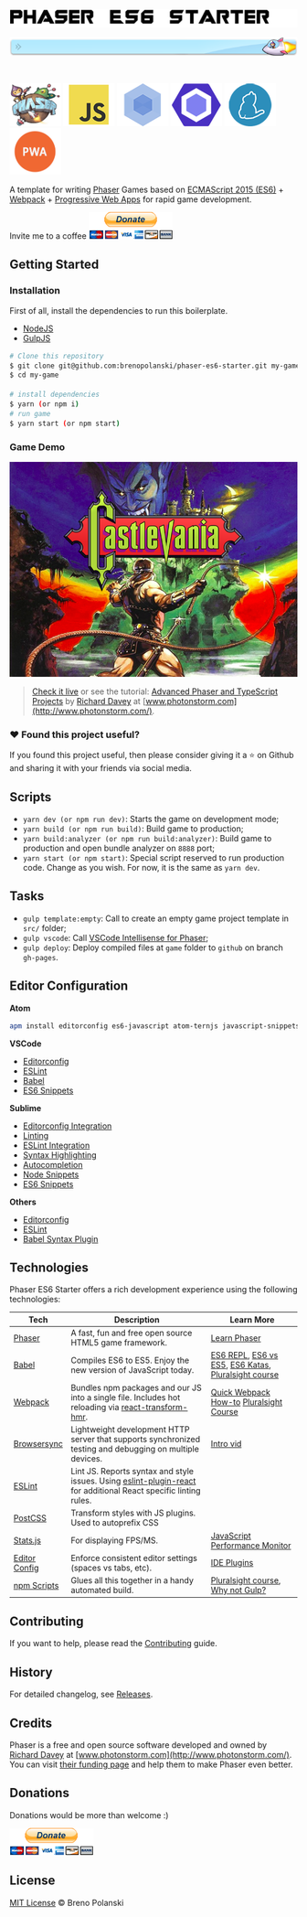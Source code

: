 <p align="center">
  <img src="https://raw.githubusercontent.com/brenopolanski/phaser-es6-starter/gh-assets/phaser-es6-starter.png">
</p>

![div](https://raw.githubusercontent.com/brenopolanski/phaser-es6-starter/gh-assets/div.png)

<br />

[![Phaser](https://raw.githubusercontent.com/brenopolanski/phaser-es6-starter/gh-assets/icon-phaser.png)](http://phaser.io/)
[![ES6](https://raw.githubusercontent.com/brenopolanski/phaser-es6-starter/gh-assets/icon-js.png)](https://www.ecma-international.org/ecma-262/6.0/)
[![Webpack](https://raw.githubusercontent.com/brenopolanski/phaser-es6-starter/gh-assets/icon-webpack.png)](https://webpack.github.io/)
[![ESLint](https://raw.githubusercontent.com/brenopolanski/phaser-es6-starter/gh-assets/icon-eslint.png)](http://eslint.org/)
[![Yarn](https://raw.githubusercontent.com/brenopolanski/phaser-es6-starter/gh-assets/icon-yarn.png)](https://yarnpkg.com/)
[![PWA](https://raw.githubusercontent.com/brenopolanski/phaser-es6-starter/gh-assets/icon-pwa.png)](https://developers.google.com/web/progressive-web-apps/)

A template for writing [Phaser](http://phaser.io/) Games based on [ECMAScript 2015 (ES6)](https://www.ecma-international.org/ecma-262/6.0/) + [Webpack](https://webpack.github.io/) + [Progressive Web Apps](https://developers.google.com/web/progressive-web-apps/) for rapid game development.

Invite me to a coffee [![donate-paypal](https://raw.githubusercontent.com/brenopolanski/phaser-es6-starter/gh-assets/btn_donate_paypal.gif)](https://www.paypal.com/cgi-bin/webscr?cmd=_s-xclick&hosted_button_id=WNXA4YYGQCJZG)

## Getting Started

### Installation

First of all, install the dependencies to run this boilerplate.

- [NodeJS](http://nodejs.org/)
- [GulpJS](http://gulpjs.com/)

```bash
# Clone this repository
$ git clone git@github.com:brenopolanski/phaser-es6-starter.git my-game
$ cd my-game

# install dependencies
$ yarn (or npm i)
# run game
$ yarn start (or npm start)
```

### Game Demo

[![game-demo](https://raw.githubusercontent.com/brenopolanski/phaser-es6-starter/gh-assets/game-demo.png)](http://brenopolanski.com/phaser-es6-starter/)

> [Check it live](http://brenopolanski.com/phaser-es6-starter/) or see the tutorial: [Advanced Phaser and TypeScript Projects](http://www.photonstorm.com/phaser/advanced-phaser-and-typescript-projects) by [Richard Davey](https://github.com/photonstorm) at [www.photonstorm.com](http://www.photonstorm.com/).

### :heart: Found this project useful?

If you found this project useful, then please consider giving it a :star: on Github and sharing it with your friends via social media.

## Scripts

- `yarn dev (or npm run dev)`: Starts the game on development mode;
- `yarn build (or npm run build)`: Build game to production;
- `yarn build:analyzer (or npm run build:analyzer)`: Build game to production and open bundle analyzer on `8888` port;
- `yarn start (or npm start)`: Special script reserved to run production code. Change as you wish. For now, it is the same as `yarn dev`.

## Tasks

- `gulp template:empty`: Call to create an empty game project template in `src/` folder;
- `gulp vscode`: Call [VSCode Intellisense for Phaser](http://www.html5gamedevs.com/topic/27418-visual-studio-code-intellisense-for-phaserjs/);
- `gulp deploy`: Deploy compiled files at `game` folder to `github` on branch `gh-pages`.

## Editor Configuration

**Atom**

```bash
apm install editorconfig es6-javascript atom-ternjs javascript-snippets linter linter-eslint language-babel autocomplete-modules file-icons
```

**VSCode**

- [Editorconfig](https://github.com/editorconfig/editorconfig-vscode)
- [ESLint](https://github.com/Microsoft/vscode-eslint)
- [Babel](https://github.com/dzannotti/vscode-babel)
- [ES6 Snippets](https://marketplace.visualstudio.com/items?itemName=xabikos.JavaScriptSnippets)

**Sublime**

- [Editorconfig Integration](https://github.com/sindresorhus/editorconfig-sublime#readme)
- [Linting](https://github.com/SublimeLinter/SublimeLinter3)
- [ESLint Integration](https://github.com/roadhump/SublimeLinter-eslint)
- [Syntax Highlighting](https://github.com/babel/babel-sublime)
- [Autocompletion](https://github.com/ternjs/tern_for_sublime)
- [Node Snippets](https://packagecontrol.io/packages/JavaScript%20%26%20NodeJS%20Snippets)
- [ES6 Snippets](https://packagecontrol.io/packages/ES6-Toolkit)

**Others**

- [Editorconfig](http://editorconfig.org/#download)
- [ESLint](http://eslint.org/docs/user-guide/integrations#editors)
- [Babel Syntax Plugin](https://babeljs.io/docs/plugins/)

## Technologies

Phaser ES6 Starter offers a rich development experience using the following technologies:

| **Tech** | **Description** |**Learn More**|
|----------|-----------------|--------------|
| [Phaser](http://phaser.io/) | A fast, fun and free open source HTML5 game framework. | [Learn Phaser](http://phaser.io/learn) |
| [Babel](http://babeljs.io) | Compiles ES6 to ES5. Enjoy the new version of JavaScript today. | [ES6 REPL](https://babeljs.io/repl/), [ES6 vs ES5](http://es6-features.org), [ES6 Katas](http://es6katas.org), [Pluralsight course](https://www.pluralsight.com/courses/javascript-fundamentals-es6) |
| [Webpack](http://webpack.github.io) | Bundles npm packages and our JS into a single file. Includes hot reloading via [react-transform-hmr](https://www.npmjs.com/package/react-transform-hmr). | [Quick Webpack How-to](https://github.com/petehunt/webpack-howto) [Pluralsight Course](https://www.pluralsight.com/courses/webpack-fundamentals) |
| [Browsersync](https://www.browsersync.io/) | Lightweight development HTTP server that supports synchronized testing and debugging on multiple devices. | [Intro vid](https://www.youtube.com/watch?time_continue=1&v=heNWfzc7ufQ) |
| [ESLint](http://eslint.org/)| Lint JS. Reports syntax and style issues. Using [eslint-plugin-react](https://github.com/yannickcr/eslint-plugin-react) for additional React specific linting rules. |
| [PostCSS](https://github.com/postcss/postcss) | Transform styles with JS plugins. Used to autoprefix CSS |
| [Stats.js](https://github.com/mrdoob/stats.js) | For displaying FPS/MS. | [JavaScript Performance Monitor](https://github.com/mrdoob/stats.js#statsjs) |
| [Editor Config](http://editorconfig.org) | Enforce consistent editor settings (spaces vs tabs, etc). | [IDE Plugins](http://editorconfig.org/#download) |
| [npm Scripts](https://docs.npmjs.com/misc/scripts)| Glues all this together in a handy automated build. | [Pluralsight course](https://www.pluralsight.com/courses/npm-build-tool-introduction), [Why not Gulp?](https://medium.com/@housecor/why-i-left-gulp-and-grunt-for-npm-scripts-3d6853dd22b8#.vtaziro8n) |

## Contributing

If you want to help, please read the [Contributing](https://github.com/brenopolanski/phaser-es6-starter/blob/master/CONTRIBUTING.md) guide.

## History

For detailed changelog, see [Releases](https://github.com/brenopolanski/phaser-es6-starter/releases).

## Credits

Phaser is a free and open source software developed and owned by [Richard Davey](https://github.com/photonstorm) at [www.photonstorm.com](http://www.photonstorm.com/). You can visit [their funding page](http://phaser.io/community/donate) and help them to make Phaser even better.

## Donations

Donations would be more than welcome :)

[![donate-paypal](https://raw.githubusercontent.com/brenopolanski/phaser-es6-starter/gh-assets/btn_donate_paypal.gif)](https://www.paypal.com/cgi-bin/webscr?cmd=_s-xclick&hosted_button_id=WNXA4YYGQCJZG)

## License

[MIT License](http://brenopolanski.mit-license.org/) © Breno Polanski
